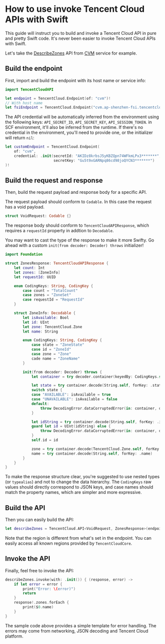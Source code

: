 # How to use invoke Tencent Cloud APIs with Swift

This guide will instruct you to build and invoke a Tencent Cloud API in pure and pretty Swift code. It's never been easier to invoke Tencent Cloud APIs with Swift.

Let's take the [DescribeZones](https://intl.cloud.tencent.com/document/product/213/35071) API from [CVM](https://intl.cloud.tencent.com/product/cvm) service for example.

## Build the endpoint

First, import and build the endpoint with its host name or service info:

```swift
import TencentCloudAPI

let endpoint = TencentCloud.Endpoint(of: "cvm")!
// With host name
let fsiEndpoint = TencentCloud.Endpoint("cvm.ap-shenzhen-fsi.tencentcloudapi.com")!
```

The API credential will be automatically inferred from the environment using the following keys: `API_SECRET_ID`, `API_SECRET_KEY`, `API_SESSION_TOKEN`. in SCF environment, it'll also be inferred from the runtime. If there's no credential in the environment, you'll need to provide one, or the initializer will return `nil`:

```swift
let customEndpoint = TencentCloud.Endpoint(
    of: "cvm",
    credential: .init(secretId: "AKIDz8krbsJ5yKBZQpn74WFkmLPx3*******",
                      secretKey: "Gu5t9xGARNpq86cd98joQYCN3*******")
)!
```

## Build the request and response


Then, build the request payload and response body for a specific API.

The request payload should conform to `Codable`. In this case the request has a void payload.

```swift
struct VoidRequest: Codable {}
```

The response body should conform to `TencentCloudAPIResponse`, which requires a `requestId` property in addtion to `Decodable`.

You may want to cast the type of the response to make it more Swifty. Go ahead with a custom `init(from decoder: Decoder) throws` initializer!

```swift
import Foundation

struct ZonesResponse: TencentCloudAPIResponse {
    let count: Int
    let zones: [ZoneInfo]
    let requestId: UUID

    enum CodingKeys: String, CodingKey {
        case count = "TotalCount"
        case zones = "ZoneSet"
        case requestId = "RequestId"
    }

    struct ZoneInfo: Decodable {
        let isAvailable: Bool
        let id: UInt
        let zone: TencentCloud.Zone
        let name: String

        enum CodingKeys: String, CodingKey {
            case state = "ZoneState"
            case id = "ZoneId"
            case zone = "Zone"
            cade name = "ZoneName"
        }

        init(from decoder: Decoder) throws {
            let container = try decoder.container(keyedBy: CodingKeys.self)

            let state = try container.decode(String.self, forKey: .state)
            switch state {
            case "AVAILABLE": isAvailable = true
            case "UNAVAILABLE": isAvailable = false
            default: 
                throw DecodingError.dataCorruptedError(in: container, debugDescription: "Expected ZoneState to be AVAILABLE or UNAVAILABLE, but `\(state)` does not forfill format")
            }

            let idString = try container.decode(String.self, forKey: .id)
            guard let id = UInt(idString) else {
                throw DecodingError.dataCorruptedError(in: container, debugDescription: "Expected ZoneId to be an integer, but `\(idString)` does not forfill format")
            }
            self.id = id

            zone = try container.decode(TencentCloud.Zone.self, forKey: .zone)
            name = try container.decode(String.self, forKey: .name)
        }
    }
}
```

To make the response structure clear, you're suggested to use nested types (or `typealias`) and not to change the data hierarchy. The `CodingKeys` raw values should directly correspond to JSON keys, and case names should match the property names, which are simpler and more expressive.

## Build the API

Then you can easily build the API:

```swift
let describeZones = TencentCloud.API<VoidRequest, ZonesResponse>(endpoint: endpoint, action: "DescribeZones", version: "2017-03-12", region: .ap_beijing)
```

Note that the region is different from what's set in the endpoint. You can easily access all known regions provided by `TencentCloudCore`.

## Invoke the API

Finally, feel free to invoke the API:

```swift
describeZones.invoke(with: .init()) { (response, error) ->
    if let error = error {
        print("Error: \(error)")
        return
    }
    response!.zones.forEach {
        print($0.name)
    }
}
```

The sample code above provides a simple template for error handling. The errors may come from networking, JSON decoding and Tencent Cloud platform.
